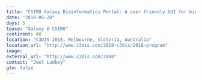 ```yaml
---
title: "CSIRO Galaxy Bioinformatics Portal: A user friendly GUI for bioinformatics on HPC infrasructure"
date: "2018-05-28"
days: 5
tease: "Galaxy @ CSIRO"
continent: AU
location: "C3DIS 2018, Melbourne, Victoria, Australia"
location_url: "http://www.c3dis.com/2018-c3dis/2018-program"
image: 
external_url: "http://www.c3dis.com/2040" 
contact: "Joel Ludbey"
gtn: false
---
```

